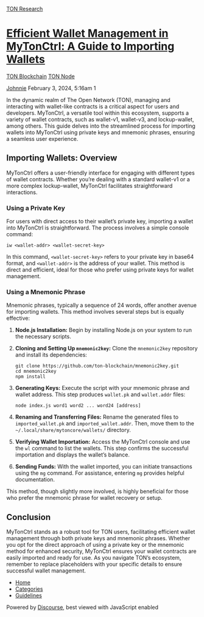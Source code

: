 [TON Research](/)

# [Efficient Wallet Management in MyTonCtrl: A Guide to Importing Wallets](/t/efficient-wallet-management-in-mytonctrl-a-guide-to-importing-wallets/121)

[TON Blockchain](/c/ton-blockchain/build-node/21)  [TON Node](/c/ton-blockchain/build-node/21) 

    

[Johnnie](https://tonresear.ch/u/Johnnie)  February 3, 2024, 5:16am  1

In the dynamic realm of The Open Network (TON), managing and interacting with wallet-like contracts is a critical aspect for users and developers. MyTonCtrl, a versatile tool within this ecosystem, supports a variety of wallet contracts, such as wallet-v1, wallet-v3, and lockup-wallet, among others. This guide delves into the streamlined process for importing wallets into MyTonCtrl using private keys and mnemonic phrases, ensuring a seamless user experience.

## [](#importing-wallets-overview-1)Importing Wallets: Overview

MyTonCtrl offers a user-friendly interface for engaging with different types of wallet contracts. Whether you’re dealing with a standard wallet-v1 or a more complex lockup-wallet, MyTonCtrl facilitates straightforward interactions.

### [](#using-a-private-key-2)Using a Private Key

For users with direct access to their wallet’s private key, importing a wallet into MyTonCtrl is straightforward. The process involves a simple console command:

```
iw <wallet-addr> <wallet-secret-key>
```

In this command, `<wallet-secret-key>` refers to your private key in base64 format, and `<wallet-addr>` is the address of your wallet. This method is direct and efficient, ideal for those who prefer using private keys for wallet management.

### [](#using-a-mnemonic-phrase-3)Using a Mnemonic Phrase

Mnemonic phrases, typically a sequence of 24 words, offer another avenue for importing wallets. This method involves several steps but is equally effective:

1.  **Node.js Installation:** Begin by installing Node.js on your system to run the necessary scripts.
2.  **Cloning and Setting Up `mnemonic2key`:** Clone the `mnemonic2key` repository and install its dependencies:
    
    ```
    git clone https://github.com/ton-blockchain/mnemonic2key.git
    cd mnemonic2key
    npm install
    ```
    
3.  **Generating Keys:** Execute the script with your mnemonic phrase and wallet address. This step produces `wallet.pk` and `wallet.addr` files:
    
    ```
    node index.js word1 word2 ... word24 [address]
    ```
    
4.  **Renaming and Transferring Files:** Rename the generated files to `imported_wallet.pk` and `imported_wallet.addr`. Then, move them to the `~/.local/share/mytoncore/wallets/` directory.
5.  **Verifying Wallet Importation:** Access the MyTonCtrl console and use the `wl` command to list the wallets. This step confirms the successful importation and displays the wallet’s balance.
6.  **Sending Funds:** With the wallet imported, you can initiate transactions using the `mg` command. For assistance, entering `mg` provides helpful documentation.

This method, though slightly more involved, is highly beneficial for those who prefer the mnemonic phrase for wallet recovery or setup.

## [](#conclusion-4)Conclusion

MyTonCtrl stands as a robust tool for TON users, facilitating efficient wallet management through both private keys and mnemonic phrases. Whether you opt for the direct approach of using a private key or the mnemonic method for enhanced security, MyTonCtrl ensures your wallet contracts are easily imported and ready for use. As you navigate TON’s ecosystem, remember to replace placeholders with your specific details to ensure successful wallet management.

 

*   [Home](/)
*   [Categories](/categories)
*   [Guidelines](/guidelines)

Powered by [Discourse](https://www.discourse.org), best viewed with JavaScript enabled